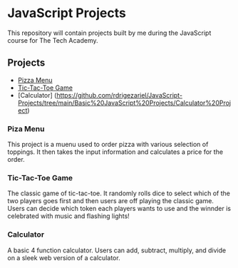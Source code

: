 # JavaScript Projects
 This repository will contain projects built by me during the JavaScript course for The Tech Academy.
 
  ## Projects
- [Pizza Menu](https://github.com/rdrigezariel/JavaScript-Projects/tree/main/Basic%20JavaScript%20Projects/Pizza_Project)
- [Tic-Tac-Toe Game]()
- [Calculator] (https://github.com/rdrigezariel/JavaScript-Projects/tree/main/Basic%20JavaScript%20Projects/Calculator%20Project)

### Piza Menu
This project is a muenu used to order pizza with various selection of toppings. It then takes the input information and calculates a price for the order.

### Tic-Tac-Toe Game
The classic game of tic-tac-toe. It randomly rolls dice to select which of the two players goes first and then users are off playing the classic game. Users can decide which
token each players wants to use and the winnder is celebrated with music and flashing lights!

### Calculator
A basic 4 function calculator. Users can add, subtract, multiply, and divide on a sleek web version of a calculator.
